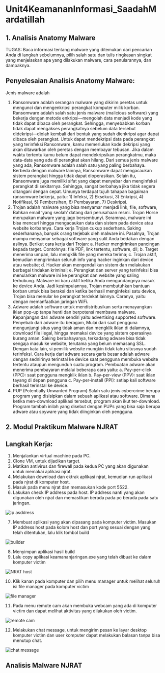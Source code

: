 # Unit4KeamananInformasi_SaadahMardatillah

## 1. Analisis Anatomy Malware 
TUGAS: Baca informasi tentang malware yang ditemukan dari pencarian Anda di langkah sebelumnya, pilih salah satu dan tulis ringkasan singkat yang menjelaskan apa yang dilakukan malware, cara penularannya, dan dampaknya. 
## Penyelesaian Analisis Anatomy Malware: 
Jenis malware adalah 
1.	Ransomware adalah serangan malware yang dikirim peretas untuk mengunci dan mengenkripsi perangkat komputer milik korban. Ransomware adalah salah satu jenis malware (malicious software) yang bekerja dengan metode enkripsi––mengolah data menjadi kode yang tidak dapat dibaca oleh perangkat. Sehingga, menyebabkan korban tidak dapat mengakses perangkatnya sebelum data tersebut didekripsi––diolah kembali dari bentuk yang sudah dienkripsi agar dapat dibaca  oleh perangkat. Untuk dapat mendekripsi data pada perangkat yang terinfeksi Ransomware, kamu memerlukan kode dekripsi yang akan ditawarkan oleh peretas dengan membayar tebusan. Jika dalam waktu tertentu kamu belum dapat mendekripsikan perangkatmu, maka data-data yang ada di perangkat akan hilang.
Dari semua jenis malware yang ada, Ransomware adalah salah satu yang paling berbahaya. Berbeda dengan malware lainnya, Ransomware dapat mengacaukan sistem perangkat hingga tidak dapat dioperasikan. Selain itu, Ransomware juga memiliki sifat yang dapat menyebar dan menginfeksi perangkat di sekitarnya. Sehingga, sangat berbahaya jika tidak segera ditangani dengan cepat. Umunya terdapat tujuh tahapan bagaiman ransomware bekerja, yaitu: 1) Infeksi, 2) Eksekusi, 3) Enkripsi, 4) Notifikasi, 5) Pembersihan, 6) Pembayaran, 7) Deskripsi. 
2.	Trojan adalah malware yang bisa menyamar menjadi link, file, software, Bahkan email ‘yang seolah’ datang dari perusahaan resmi. Trojan Horse merupakan malware yang jago bersembunyi. Seramnya, malware ini bisa mencuri hingga mengacaukan data dan sistem pada device atau website korbannya. Cara kerja Trojan cukup sederhana. Saking sederhananya, banyak orang terjebak oleh malware ini. Pasalnya, Trojan mampu menyamar sebagai software yang sulit Anda bedakan dengan aslinya. Berikut cara kerja dari Trojan: 
a.	Hacker mengirimkan pancingan kepada target. Contohnya: file PDF, link tertentu, software, dll;
b.	Target menerima umpan, lalu mengklik file yang mereka terima;
c.	Trojan aktif, kemudian mengirimkan seluruh info yang hacker inginkan dari device atau website;
d.	Hacker akan mengendalikan sistem dan melakukan berbagai tindakan kriminal;
e.	Perangkat dan server yang terinfeksi bisa menularkan malware ini ke perangkat dan website yang saling terhubung.
Malware ini baru aktif ketika Anda mengundangnya masuk ke device Anda. Jadi kesimpulannya, Trojan membutuhkan bantuan korban untuk bisa beraksi dan ketika berhasil menginfeksi satu device, Trojan bisa menular ke perangkat terdekat lainnya. Caranya, yaitu dengan memanfaatkan jaringan WiFi.
3.	Adware adalah software untuk mendistribusikan serta menayangkan iklan pop-up tanpa henti dan berpotensi membawa malware. Kepanjangan dari adware sendiri yaitu advertising supported software. Penyebab dari adware itu beragam, Mulai dari saat pengguna mengunjungi situs yang tidak aman dan mengklik iklan di dalamnya, download file ilegal, hingga memakai device yang sistem operasinya kurang aman. Saking berbahayanya, terkadang adware bisa tidak sengaja masuk ke website, terutama yang belum memasang SSL. Dengan kata lain, si pemilik website mungkin tidak tahu situsnya sudah terinfeksi. Cara kerja dari adware secara garis besar adalah adware dengan sednirinya terinstal ke device saat pengguna membuka website tertentu ataupun mengunduh suatu program. Pembuatan adware akan menerima pembayaran melalui beberapa cara yaitu: 
a.	Pay-per-click (PPC): saat pengguna mengklik iklan
b.	Pay-per-view (PPV): saat iklan tayang di depan pengguna
c.	Pay-per-install (PPI): setiap kali software berhasil terinstal ke device.
4.	PUP (Potentially Unwanted Program) Salah satu jenis cybercrime berupa program yang disisipkan dalam sebuah aplikasi atau software. Dimana ketika men-download aplikasi tersebut, program akan ikut ter-download. Program tambah inilah yang disebut dengan PUPs yang bisa saja berupa adware atau spyware yang tidak diinginkan oleh pengguna. 

## 2. Modul Praktikum Malware NJRAT 
## Langkah Kerja: 
1.	Menjalankan virtual machine pada PC. 
2. Clone VM, untuk dijadikan target.
3.	Matikan antivirus dan firewall pada kedua PC yang akan digunakan untuk memakai aplikasi njrat.
4.	Melakukan download dan ektrak aplikasi njrat, kemudian run aplikasi pada njrat di komputer host. 
5.	Masuk pada menu njrat dan memasukan kode port 5522. 
6.	Lakukan check IP address pada host. IP address nanti yang akan digunakan oleh njrat dan memastikan berada pada pc berada pada satu jaringan. 

![ip asddress](https://user-images.githubusercontent.com/99699435/223082928-1b9dcf31-15ee-4838-b824-12fec7b03bcd.JPG)
 
 7. Membuat aplikasi yang akan dipasang pada komputer victim. Masukan IP address host pada kolom host dan port yang sesuai dengan yang telah ditentukan, lalu klik tombol build
 
![builder](https://user-images.githubusercontent.com/99699435/223083467-3ecf6cc8-667e-4395-aa86-fddef5a9db2e.JPG)

8. Menyimpan aplikasi hasil build 
9. Lalu copy aplikasi keamananjaringan.exe yang telah dibuat ke dalam komputer victim

![NRAT host](https://user-images.githubusercontent.com/99699435/223084136-31405e1a-d0b0-4670-bb39-973ae4d268e9.JPG)

10. Klik kanan pada komputer dan pilih menu manager untuk melihat seluruh isi file manager pada komputer victim

![file manager](https://user-images.githubusercontent.com/99699435/223084184-da31324a-0e53-4980-9891-71490320cbb0.JPG)
 
11.	Pada menu remote cam akan membuka webcam yang ada di komputer victim dan dapat melihat aktivitas yang dilakukan oleh victim. 
 
![remote cam](https://user-images.githubusercontent.com/99699435/223084216-a13f1593-4996-4c15-98f6-ce79792c8f81.JPG)

12.	Melakukan chat message, untuk mengirim pesan ke layar desktop komputer victim dan user komputer dapat melakukan balasan tanpa bisa menutup chat. 

![chat message](https://user-images.githubusercontent.com/99699435/223084291-f1230c53-ea45-4ef8-b431-abad4f877d42.JPG) 

## Analisis Malware NJRAT 
